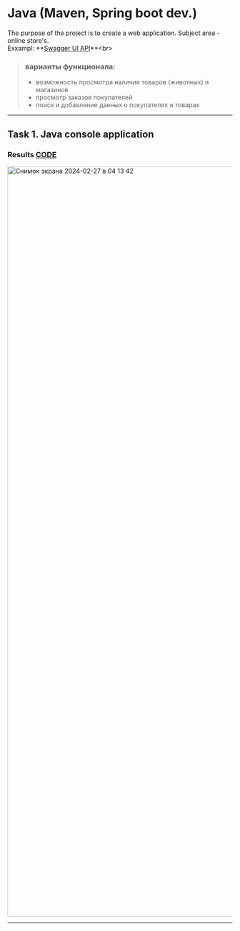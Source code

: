 # Java (Maven, Spring boot dev.)

The purpose of the project is to create a web application. Subject area - online store's.<br>
Exxampl:
**[Swagger UI API]([https://developer.spotify.com/](https://petstore.swagger.io))**<br>
> ### варианты функционала:
> + возможность просмотра наличия товаров (животных) и магазинов<br>
> + просмотр заказов покупателей<br>
> + поиск и добавление данных о покупателях и товарах<br>

---

## Task 1. Java console application

### Results [CODE](src)
<img width="1680" alt="Снимок экрана 2024-02-27 в 04 13 42" src="https://github.com/AutomageVadimHerasimovich/Java_cactus/assets/114065342/cc573e1f-33b7-4d53-a1ae-6dae77769f76">

---
